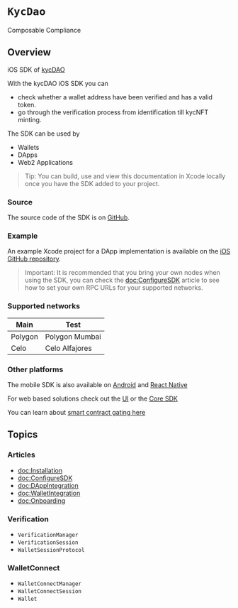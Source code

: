 # ``KycDao``

Composable Compliance

## Overview

iOS SDK of [kycDAO](https://kycdao.xyz/)

With the kycDAO iOS SDK you can 
- check whether a wallet address have been verified and has a valid token. 
- go through the verification process from identification till kycNFT minting.

The SDK can be used by
- Wallets
- DApps
- Web2 Applications

> Tip: You can build, use and view this documentation in Xcode locally once you have the SDK added to your project.

### Source

The source code of the SDK is on [GitHub](https://github.com/kycdao/kycdao-ios-sdk/).

### Example

An example Xcode project for a DApp implementation is available on the [iOS GitHub repository](https://github.com/kycdao/kycdao-ios-sdk/tree/main/iOS%20Example).

> Important: It is recommended that you bring your own nodes when using the SDK, you can check the <doc:ConfigureSDK> article to see how to set your own RPC URLs for your supported networks.

### Supported networks

Main | Test
--- | ---
Polygon | Polygon Mumbai
Celo | Celo Alfajores


### Other platforms

The mobile SDK is also available on [Android](https://docs.kycdao.xyz/mobilesdk/android-sdk/) and [React Native](https://docs.kycdao.xyz/mobilesdk/ios-sdk/)

For web based solutions check out the [UI](https://docs.kycdao.xyz/widget/) or the [Core SDK](https://docs.kycdao.xyz/coresdk/)

You can learn about [smart contract gating here](https://docs.kycdao.xyz/smartcontracts/)

## Topics

### Articles

- <doc:Installation>
- <doc:ConfigureSDK>
- <doc:DAppIntegration>
- <doc:WalletIntegration>
- <doc:Onboarding>

### Verification

- ``VerificationManager``
- ``VerificationSession``
- ``WalletSessionProtocol``

### WalletConnect

- ``WalletConnectManager``
- ``WalletConnectSession``
- ``Wallet``
